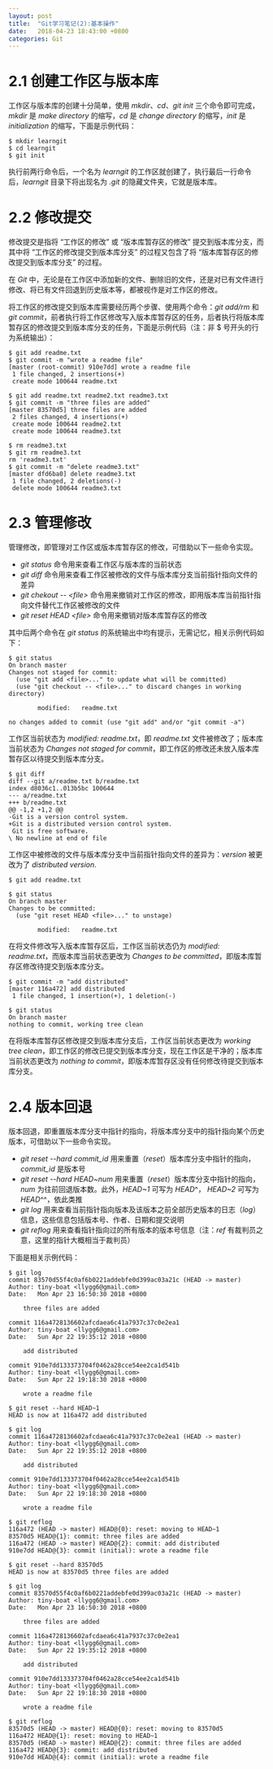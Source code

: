 ```yaml
---
layout: post
title:  "Git学习笔记(2):基本操作"
date:   2018-04-23 18:43:00 +0800
categories: Git
---
```


# 2.1 创建工作区与版本库

工作区与版本库的创建十分简单，使用 *mkdir*、*cd*、*git init* 三个命令即可完成，*mkdir* 是 *make directory* 的缩写，*cd* 是 *change directory* 的缩写，*init* 是 *initialization* 的缩写<!--excerpt-->，下面是示例代码：

```
$ mkdir learngit
$ cd learngit
$ git init
```
执行前两行命令后，一个名为 *learngit* 的工作区就创建了，执行最后一行命令后，*learngit* 目录下将出现名为 *.git* 的隐藏文件夹，它就是版本库。


# 2.2 修改提交

修改提交是指将 “工作区的修改” 或 “版本库暂存区的修改” 提交到版本库分支，而其中将 “工作区的修改提交到版本库分支” 的过程又包含了将 “版本库暂存区的修改提交到版本库分支” 的过程。

在 *Git* 中，无论是在工作区中添加新的文件、删除旧的文件，还是对已有文件进行修改、将已有文件回退到历史版本等，都被视作是对工作区的修改。

将工作区的修改提交到版本库需要经历两个步骤、使用两个命令：*git add/rm* 和 *git commit*，前者执行将工作区修改写入版本库暂存区的任务，后者执行将版本库暂存区的修改提交到版本库分支的任务，下面是示例代码（注：非 $ 号开头的行为系统输出）：

```
$ git add readme.txt
$ git commit -m "wrote a readme file"
[master (root-commit) 910e7dd] wrote a readme file
 1 file changed, 2 insertions(+)
 create mode 100644 readme.txt

$ git add readme.txt readme2.txt readme3.txt
$ git commit -m "three files are added"
[master 83570d5] three files are added
 2 files changed, 4 insertions(+)
 create mode 100644 readme2.txt
 create mode 100644 readme3.txt

$ rm readme3.txt
$ git rm readme3.txt
rm 'readme3.txt'
$ git commit -m "delete readme3.txt"
[master dfd6ba0] delete readme3.txt
 1 file changed, 2 deletions(-)
 delete mode 100644 readme3.txt
```


# 2.3 管理修改

管理修改，即管理对工作区或版本库暂存区的修改，可借助以下一些命令实现。
- *git status* 命令用来查看工作区与版本库的当前状态
- *git diff* 命令用来查看工作区被修改的文件与版本库分支当前指针指向文件的差异
- *git chekout -- \<file\>* 命令用来撤销对工作区的修改，即用版本库当前指针指向文件替代工作区被修改的文件
- *git reset HEAD \<file\>* 命令用来撤销对版本库暂存区的修改

其中后两个命令在 *git status* 的系统输出中均有提示，无需记忆，相关示例代码如下：

```
$ git status
On branch master
Changes not staged for commit:
  (use "git add <file>..." to update what will be committed)
  (use "git checkout -- <file>..." to discard changes in working directory)

        modified:   readme.txt

no changes added to commit (use "git add" and/or "git commit -a")
```
工作区当前状态为 *modified: readme.txt*，即 *readme.txt* 文件被修改了；版本库当前状态为 *Changes not staged for commit*，即工作区的修改还未放入版本库暂存区以待提交到版本库分支。

```
$ git diff
diff --git a/readme.txt b/readme.txt
index d8036c1..013b5bc 100644
--- a/readme.txt
+++ b/readme.txt
@@ -1,2 +1,2 @@
-Git is a version control system.
+Git is a distributed version control system.
 Git is free software.
\ No newline at end of file
```
工作区中被修改的文件与版本库分支中当前指针指向文件的差异为：*version* 被更改为了 *distributed version*.

```
$ git add readme.txt

$ git status
On branch master
Changes to be committed:
  (use "git reset HEAD <file>..." to unstage)

        modified:   readme.txt

```
在将文件修改写入版本库暂存区后，工作区当前状态仍为 *modified: readme.txt*，而版本库当前状态更改为 *Changes to be committed*，即版本库暂存区修改待提交到版本库分支。

```
$ git commit -m "add distributed"
[master 116a472] add distributed
 1 file changed, 1 insertion(+), 1 deletion(-)

$ git status
On branch master
nothing to commit, working tree clean
```
在将版本库暂存区修改提交到版本库分支后，工作区当前状态更改为 *working tree clean*，即工作区的修改已提交到版本库分支，现在工作区是干净的；版本库当前状态更改为 *nothing to commit*，即版本库暂存区没有任何修改待提交到版本库分支。


# 2.4 版本回退
版本回退，即重置版本库分支中指针的指向，将版本库分支中的指针指向某个历史版本，可借助以下一些命令实现。

- *git reset --hard commit_id* 用来重置（*reset*）版本库分支中指针的指向，*commit_id* 是版本号
- *git reset --hard HEAD~num* 用来重置（*reset*）版本库分支中指针的指向，*num* 为往前回退版本数。此外，*HEAD~1* 可写为 *HEAD*^， *HEAD~2* 可写为 *HEAD*^^，依此类推
- *git log* 用来查看当前指针指向版本及该版本之前全部历史版本的日志（*log*）信息，这些信息包括版本号、作者、日期和提交说明
- *git reflog* 用来查看指针指向过的所有版本的版本号信息（注：*ref* 有裁判员之意，这里的指针大概相当于裁判员）

下面是相关示例代码：

```
$ git log
commit 83570d55f4c0af6b0221addebfe0d399ac03a21c (HEAD -> master)
Author: tiny-boat <llygg6@gmail.com>
Date:   Mon Apr 23 16:50:30 2018 +0800

    three files are added

commit 116a4728136602afcdaea6c41a7937c37c0e2ea1
Author: tiny-boat <llygg6@gmail.com>
Date:   Sun Apr 22 19:35:12 2018 +0800

    add distributed

commit 910e7dd133373704f0462a28cce54ee2ca1d541b
Author: tiny-boat <llygg6@gmail.com>
Date:   Sun Apr 22 19:18:30 2018 +0800

    wrote a readme file

$ git reset --hard HEAD~1
HEAD is now at 116a472 add distributed

$ git log
commit 116a4728136602afcdaea6c41a7937c37c0e2ea1 (HEAD -> master)
Author: tiny-boat <llygg6@gmail.com>
Date:   Sun Apr 22 19:35:12 2018 +0800

    add distributed

commit 910e7dd133373704f0462a28cce54ee2ca1d541b
Author: tiny-boat <llygg6@gmail.com>
Date:   Sun Apr 22 19:18:30 2018 +0800

    wrote a readme file

$ git reflog
116a472 (HEAD -> master) HEAD@{0}: reset: moving to HEAD~1
83570d5 HEAD@{1}: commit: three files are added
116a472 (HEAD -> master) HEAD@{2}: commit: add distributed
910e7dd HEAD@{3}: commit (initial): wrote a readme file

$ git reset --hard 83570d5
HEAD is now at 83570d5 three files are added

$ git log
commit 83570d55f4c0af6b0221addebfe0d399ac03a21c (HEAD -> master)
Author: tiny-boat <llygg6@gmail.com>
Date:   Mon Apr 23 16:50:30 2018 +0800

    three files are added

commit 116a4728136602afcdaea6c41a7937c37c0e2ea1
Author: tiny-boat <llygg6@gmail.com>
Date:   Sun Apr 22 19:35:12 2018 +0800

    add distributed

commit 910e7dd133373704f0462a28cce54ee2ca1d541b
Author: tiny-boat <llygg6@gmail.com>
Date:   Sun Apr 22 19:18:30 2018 +0800

    wrote a readme file

$ git reflog
83570d5 (HEAD -> master) HEAD@{0}: reset: moving to 83570d5
116a472 HEAD@{1}: reset: moving to HEAD~1
83570d5 (HEAD -> master) HEAD@{2}: commit: three files are added
116a472 HEAD@{3}: commit: add distributed
910e7dd HEAD@{4}: commit (initial): wrote a readme file
```